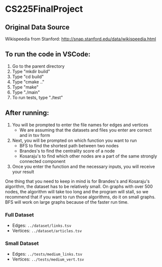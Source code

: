 # CS225FinalProject

## Original Data Source

Wikispeedia from Stanford: http://snap.stanford.edu/data/wikispeedia.html

## To run the code in VSCode:

1. Go to the parent directory
2. Type "mkdir build"
3. Type "cd build"
4. Type "cmake .."
5. Type "make"
6. Type "./main"
7. To run tests, type "./test"

## After running:

1. You will be prompted to enter the file names for edges and vertices
    - We are assuming that the datasets and files you enter are correct and in tsv form
2. Next, you will be prompted on which function you want to run
    - BFS to find the shortest path between two nodes
    - Brandes's to find the centrality score of a node
    - Kosaraju's to find which other nodes are a part of the same strongly connected component
3. Once you enter the function and the necessary inputs, you will receive your result

One thing that you need to keep in mind is for Brandes's and Kosaraju's algorithm, the dataset has to be relatively small.
On graphs with over 500 nodes, the algorithm will take too long and the program will stall, so we recommend that if you want
to run those algorithms, do it on small graphs. BFS will work on large graphs because of the faster run time.

### Full Dataset
- Edges: `../dataset/links.tsv`
- Vertices: `../dataset/articles.tsv`

### Small Dataset
- Edges: `../tests/medium_links.tsv`
- Vertices: `../tests/medium_vert.tsv`
